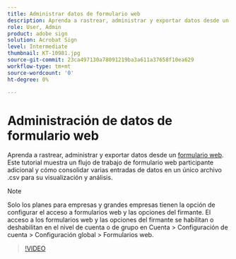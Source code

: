 ```yaml
---
title: Administrar datos de formulario web
description: Aprenda a rastrear, administrar y exportar datos desde un formulario web
role: User, Admin
product: adobe sign
solution: Acrobat Sign
level: Intermediate
thumbnail: KT-10981.jpg
source-git-commit: 23ca497130a78091219ba3a611a37658f10ea629
workflow-type: tm+mt
source-wordcount: '0'
ht-degree: 0%

---
```


# Administración de datos de formulario web

Aprenda a rastrear, administrar y exportar datos desde un [formulario web](webform.md). Este tutorial muestra un flujo de trabajo de formulario web participante adicional y cómo consolidar varias entradas de datos en un único archivo .csv para su visualización y análisis.

>[!NOTE]
>
>Solo los planes para empresas y grandes empresas tienen la opción de configurar el acceso a formularios web y las opciones del firmante. El acceso a los formularios web y las opciones del firmante se habilitan o deshabilitan en el nivel de cuenta o de grupo en Cuenta > Configuración de cuenta > Configuración global > Formularios web.

>[!VIDEO](https://video.tv.adobe.com/v/3409607?hidetitle=true)
